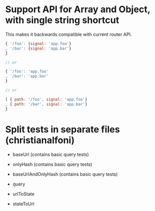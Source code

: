 # Support API for Array and Object, with single string shortcut

This makes it backwards compatible with current router API.

```js
{ '/foo': {signal: 'app.foo'}
, '/bar': {signal: 'app.bar'}
}

// or

{ '/foo': 'app.foo'
, '/bar': 'app.bar'
}

// or

[ { path: '/foo', signal: 'app.foo'}
, { path: '/bar', signal: 'app.bar'}
}
```

# Split tests in separate files (christianalfoni)

  - baseUrl (contains basic query tests)
  - onlyHash (contains basic query tests)
  - baseUrlAndOnlyHash (contains basic query tests)
  - query

  - urlToState
  - stateToUrl
